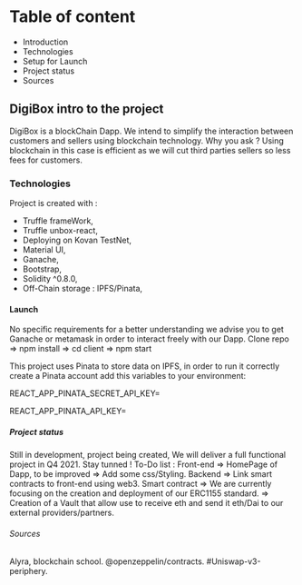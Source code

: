 # Table of content
 * Introduction 
 * Technologies
 * Setup for Launch
 * Project status
 * Sources
 
## DigiBox intro to the project
DigiBox is a blockChain Dapp. We intend to simplify the interaction between customers and sellers using blockchain technology. Why you ask ? Using blockchain in this case is efficient as we will cut third parties sellers so less fees for customers.

### Technologies
Project is created with : 
 - Truffle frameWork,
 - Truffle unbox-react,
 - Deploying on Kovan TestNet,
 - Material UI,
 - Ganache,
 - Bootstrap,
 - Solidity ^0.8.0,
 - Off-Chain storage : IPFS/Pinata,
 
 #### Launch 
  No specific requirements for a better understanding we advise you to get Ganache or metamask in order to interact freely with our Dapp.
  Clone repo => npm install => cd client => npm start

  This project uses Pinata to store data on IPFS, in order to run it correctly create a Pinata account add this variables to your environment:

  REACT_APP_PINATA_SECRET_API_KEY=
  
  REACT_APP_PINATA_API_KEY=
 
 ##### Project status
Still in development, project being created, We will deliver a full functional project in Q4 2021. Stay tunned !
To-Do list :
Front-end  => HomePage of Dapp, to be improved => Add some css/Styling.
Backend => Link smart contracts to front-end using web3.
Smart contract => We are currently focusing on the creation and deployment of our ERC1155 standard.
               => Creation of a Vault that allow use to receive eth and send it eth/Dai to our external providers/partners.

###### Sources 
Alyra, blockchain school.
@openzeppelin/contracts.
#Uniswap-v3-periphery.               

